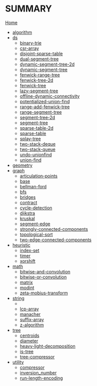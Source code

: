 # SUMMARY
[Home](default.md)
- [algorithm]()
- [ds]()
    - [binary-trie](./binary-trie.md)
    - [csr-array](./csr-array.md)
    - [disjoint-sparse-table](./disjoint-sparse-table.md)
    - [dual-segment-tree](./dual-segment-tree.md)
    - [dynamic-segment-tree-2d](./dynamic-segment-tree-2d.md)
    - [dynamic-segment-tree](./dynamic-segment-tree.md)
    - [fenwick-range-tree](./fenwick-range-tree.md)
    - [fenwick-tree-2d](./fenwick-tree-2d.md)
    - [fenwick-tree](./fenwick-tree.md)
    - [lazy-segment-tree](./lazy-segment-tree.md)
    - [offline-dynamic-connectivity](./offline-dynamic-connectivity.md)
    - [potentialized-union-find](./potentialized-union-find.md)
    - [range-add-fenwick-tree](./range-add-fenwick-tree.md)
    - [range-segment-tree](./range-segment-tree.md)
    - [segment-tree-2d](./segment-tree-2d.md)
    - [segment-tree](./segment-tree.md)
    - [sparse-table-2d](./sparse-table-2d.md)
    - [sparse-table](./sparse-table.md)
    - [splay-tree](./splay-tree.md)
    - [two-stack-deque](./two-stack-deque.md)
    - [two-stack-queue](./two-stack-queue.md)
    - [undo-unionfind](./undo-unionfind.md)
    - [union-find](./union-find.md)
- [geometry]()
- [graph]()
    - [articulation-points](./articulation-points.md)
    - [base](./base.md)
    - [bellman-ford](./bellman-ford.md)
    - [bfs](./bfs.md)
    - [bridges](./bridges.md)
    - [contract](./contract.md)
    - [cycle-detection](./cycle-detection.md)
    - [dijkstra](./dijkstra.md)
    - [kruskal](./kruskal.md)
    - [segment-edge](./segment-edge.md)
    - [strongly-connected-components](./strongly-connected-components.md)
    - [topological-sort](./topological-sort.md)
    - [two-edge-connected-components](./two-edge-connected-components.md)
- [heuristic]()
    - [index-set](./index-set.md)
    - [timer](./timer.md)
    - [xorshift](./xorshift.md)
- [math]()
    - [bitwise-and-convolution](./bitwise-and-convolution.md)
    - [bitwise-or-convolution](./bitwise-or-convolution.md)
    - [matrix](./matrix.md)
    - [modint](./modint.md)
    - [zeta-mobius-transform](./zeta-mobius-transform.md)
- [string]()
    - [](./.md)
    - [lcp-array](./lcp-array.md)
    - [manacher](./manacher.md)
    - [suffix-array](./suffix-array.md)
    - [z-algorithm](./z-algorithm.md)
- [tree]()
    - [centroids](./centroids.md)
    - [diameter](./diameter.md)
    - [heavy-light-decomposition](./heavy-light-decomposition.md)
    - [is-tree](./is-tree.md)
    - [tree-compressor](./tree-compressor.md)
- [utility]()
    - [compressor](./compressor.md)
    - [inversion_number](./inversion_number.md)
    - [run-length-encoding](./run-length-encoding.md)
